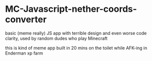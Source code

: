 # MC-Javascript-nether-coords-converter
basic (meme really) JS app with terrible design and even worse code clarity, used by random dudes who play Minecraft

this is kind of meme app built in 20 mins on the toilet while AFK-ing in Enderman xp farm
